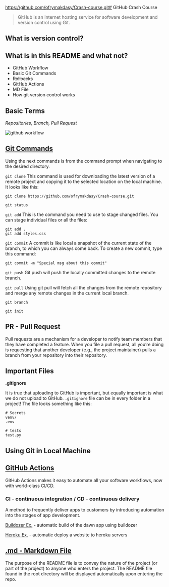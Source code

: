https://github.com/ofrymakdasy/Crash-course.git# GitHub Crash Course
> GitHub is an Internet hosting 
> service for software development and 
> version control using Git.


## What is version control?

## What is in this README and what not?
* GitHub Workflow
* Basic Git Commands
* ~~Rollbacks~~
* GitHub Actions
* MD File
* ~~How git version control works~~


## Basic Terms

_Repositories, Branch, Pull Request_

![github workflow](https://www.legitsecurity.com/hs-fs/hubfs/Frame%201%20(1).png?width=1575&name=Frame%201%20(1).png)

## [Git Commands](https://dzone.com/articles/top-20-git-commands-with-examples)

Using the next commands is from the command prompt when navigating to the desired directory.

`git clone`
This command is used for downloading the latest version of a remote project and copying it to the selected location on the local machine. It looks like this:
```commandline
git clone https://github.com/ofrymakdasy/Crash-course.git
```

`git status`

`git add` This is the command you need to use to stage changed files. You can stage individual files or all the files:
```commandline
git add .
git add styles.css 
```

`git commit` A commit is like local a snapshot of the current state of the branch, to which you can always come back. To create a new commit, type this command:
```commandline
git commit -m "Special msg about this commit"
```

`git push` Git push will push the locally committed changes to the remote branch.

`git pull` Using git pull will fetch all the changes from the remote repository and merge any remote changes in the current local branch.

`git branch`

`git init`

## PR - Pull Request
Pull requests are a mechanism for a developer to notify team members that they have completed a feature.
When you file a pull request, all you’re doing is requesting that another developer (e.g., the project maintainer) pulls a branch from your repository into their repository. 

## Important Files

**.gitignore**

It is true that uploading to GitHub is important, but equally important is what we do not upload to GitHub.
`.gitignore` file can be in every folder in a project! The file looks something like this:

```commandline
# Secrets
venv/
.env

# tests
test.py
```

## Using Git in Local Machine

## [GitHub Actions](https://docs.github.com/en/actions)
GitHub Actions makes it easy to automate all your software workflows, now with world-class CI/CD.
### CI - continuous integration / CD - continuous delivery
A method to frequently deliver apps to customers by introducing automation into the stages of app development.

[Buildozer Ex.](https://github.com/ofryma/Dawn-kivyMD-app/tree/master/.github/workflows) - automatic build of the dawn app using buildozer

[Heroku Ex.](https://github.com/ofryma/shambala-schedual/tree/master/.github/workflows) - automatic deploy a website to heroku servers

## [.md - Markdown File](https://docs.github.com/en/get-started/writing-on-github/getting-started-with-writing-and-formatting-on-github/basic-writing-and-formatting-syntax) 
The purpose of the README file is to convey the nature 
of the project (or part of the project) to anyone who 
enters the project. The README file found in the root 
directory will be displayed automatically upon entering 
the repo.







